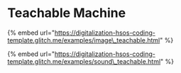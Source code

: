 # Teachable Machine



{% embed url="https://digitalization-hsos-coding-template.glitch.me/examples/image\_teachable.html" %}

{% embed url="https://digitalization-hsos-coding-template.glitch.me/examples/sound\_teachable.html" %}




